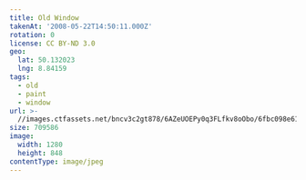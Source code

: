 ```yaml
---
title: Old Window
takenAt: '2008-05-22T14:50:11.000Z'
rotation: 0
license: CC BY-ND 3.0
geo:
  lat: 50.132023
  lng: 8.84159
tags:
  - old
  - paint
  - window
url: >-
  //images.ctfassets.net/bncv3c2gt878/6AZeUOEPy0q3FLfkv8oObo/6fbc098e618a7602caca5c0d1a789f5e/old-window_4343156143_o
size: 709586
image:
  width: 1280
  height: 848
contentType: image/jpeg
---
```


